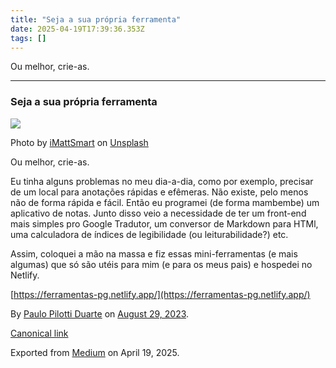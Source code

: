 ```yaml
---
title: "Seja a sua própria ferramenta"
date: 2025-04-19T17:39:36.353Z
tags: []
---
```


Ou melhor, crie-as.

* * *

### Seja a sua própria ferramenta

![](https://cdn-images-1.medium.com/max/1200/0*XsPXiLE8RSX5K2-2)

Photo by [iMattSmart](https://unsplash.com/@imattsmart?utm_source=medium&utm_medium=referral) on [Unsplash](https://unsplash.com?utm_source=medium&utm_medium=referral)

Ou melhor, crie-as.

Eu tinha alguns problemas no meu dia-a-dia, como por exemplo, precisar de um local para anotações rápidas e efêmeras. Não existe, pelo menos não de forma rápida e fácil. Então eu programei (de forma mambembe) um aplicativo de notas. Junto disso veio a necessidade de ter um front-end mais simples pro Google Tradutor, um conversor de Markdown para HTMl, uma calculadora de índices de legibilidade (ou leiturabilidade?) etc.

Assim, coloquei a mão na massa e fiz essas mini-ferramentas (e mais algumas) que só são utéis para mim (e para os meus pais) e hospedei no Netlify.

[https://ferramentas-pg.netlify.app/](https://ferramentas-pg.netlify.app/)

By [Paulo Pilotti Duarte](https://medium.com/@paulopilotti) on [August 29, 2023](https://medium.com/p/9a9ec4b1faef).

[Canonical link](https://medium.com/@paulopilotti/seja-a-sua-pr%C3%B3pria-ferramenta-9a9ec4b1faef)

Exported from [Medium](https://medium.com) on April 19, 2025.